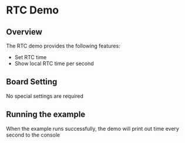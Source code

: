 # RTC Demo

## Overview

The RTC demo provides the following features:
- Set RTC time
- Show local RTC time per second

## Board Setting

No special settings are required

## Running the example

When the example runs successfully, the demo will print out time every second to the console

